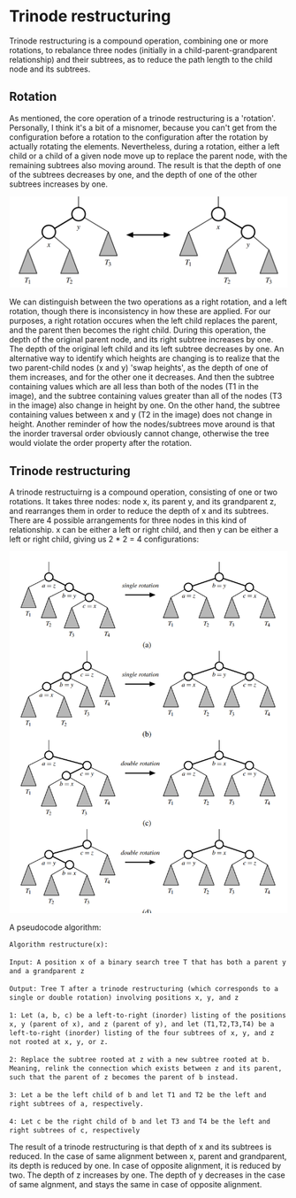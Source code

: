 # Trinode restructuring

Trinode restructuring is a compound operation, combining one or more rotations, to rebalance three nodes (initially in a child-parent-grandparent relationship) and their subtrees, as to reduce the path length to the child node and its subtrees.

## Rotation

As mentioned, the core operation of a trinode restructuring is a 'rotation'. Personally, I think it's a bit of a misnomer, because you can't get from the configuration before a rotation to the configuration after the rotation by actually rotating the elements. Nevertheless, during a rotation, either a left child or a child of a given node move up to replace the parent node, with the remaining subtrees also moving around. The result is that the depth of one of the subtrees decreases by one, and the depth of one of the other subtrees increases by one.

<img src="./tree_rotation.png">

We can distinguish between the two operations as a right rotation, and a left rotation, though there is inconsistency in how these are applied. For our purposes, a right rotation occures when the left child replaces the parent, and the parent then becomes the right child. During this operation, the depth of the original parent node, and its right subtree increases by one. The depth of the original left child and its left subtree decreases by one. An alternative way to identify which heights are changing is to realize that the two parent-child nodes (x and y) 'swap heights', as the depth of one of them increases, and for the other one it decreases. And then the subtree containing values which are all less than both of the nodes (T1 in the image), and the subtree containing values greater than all of the nodes (T3 in the image) also change in height by one. On the other hand, the subtree containing values between x and y (T2 in the image) does not change in height. Another reminder of how the nodes/subtrees move around is that the inorder traversal order obviously cannot change, otherwise the tree would violate the order property after the rotation.

## Trinode restructuring

A trinode restructuirng is a compound operation, consisting of one or two rotations. It takes three nodes: node x, its parent y, and its grandparent z, and rearranges them in order to reduce the depth of x and its subtrees. There are 4 possible arrangements for three nodes in this kind of relationship. x can be either a left or right child, and then y can be either a left or right child, giving us 2 * 2 = 4 configurations:

<img src="./trinode_restructuring.png">

A pseudocode algorithm:

```
Algorithm restructure(x):

Input: A position x of a binary search tree T that has both a parent y and a grandparent z

Output: Tree T after a trinode restructuring (which corresponds to a single or double rotation) involving positions x, y, and z

1: Let (a, b, c) be a left-to-right (inorder) listing of the positions x, y (parent of x), and z (parent of y), and let (T1,T2,T3,T4) be a left-to-right (inorder) listing of the four subtrees of x, y, and z not rooted at x, y, or z.

2: Replace the subtree rooted at z with a new subtree rooted at b. Meaning, relink the connection which exists between z and its parent, such that the parent of z becomes the parent of b instead.

3: Let a be the left child of b and let T1 and T2 be the left and right subtrees of a, respectively.

4: Let c be the right child of b and let T3 and T4 be the left and right subtrees of c, respectively
```

The result of a trinode restructuring is that depth of x and its subtrees is reduced. In the case of same alignment between x, parent and grandparent, its depth is reduced by one. In case of opposite alignment, it is reduced by two. The depth of z increases by one. The depth of y decreases in the case of same algnment, and stays the same in case of opposite alignment.